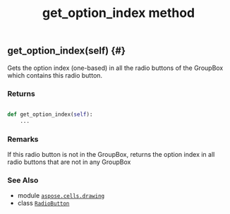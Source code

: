 ﻿---
title: get_option_index method
second_title: Aspose.Cells for Python via .NET API References
description: 
type: docs
weight: 140
url: /aspose.cells.drawing/radiobutton/get_option_index/
is_root: false
---

## get_option_index(self) {#}

Gets the option index (one-based) in all the radio buttons of the GroupBox which contains this radio button.


### Returns 





```python

def get_option_index(self):
    ...
```


### Remarks

If this radio button is not in the GroupBox, returns the option index in all radio buttons that are not in any GroupBox


### See Also
* module [`aspose.cells.drawing`](../../)
* class [`RadioButton`](/cells/python-net/aspose.cells.drawing/radiobutton)
